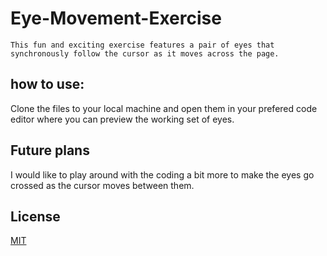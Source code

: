 # Eye-Movement-Exercise

	This fun and exciting exercise features a pair of eyes that synchronously follow the cursor as it moves across the page. 
  
## how to use:

Clone the files to your local machine and open them in your prefered code editor where you can preview the working set of eyes. 

## Future plans

I would like to play around with the coding a bit more to make the eyes go crossed as the cursor moves between them.

## License

[MIT](https://choosealicense.com/licenses/mit/)
